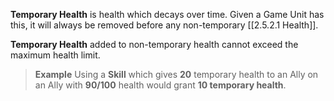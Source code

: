 **Temporary Health** is health which decays over time. Given a Game Unit has this, it will always be removed before any non-temporary [[2.5.2.1 Health]].

**Temporary Health** added to non-temporary health cannot exceed the maximum health limit.

> **Example** 
> Using a **Skill** which gives **20** temporary health to an Ally on an Ally with **90/100** health would grant **10 temporary health**.

